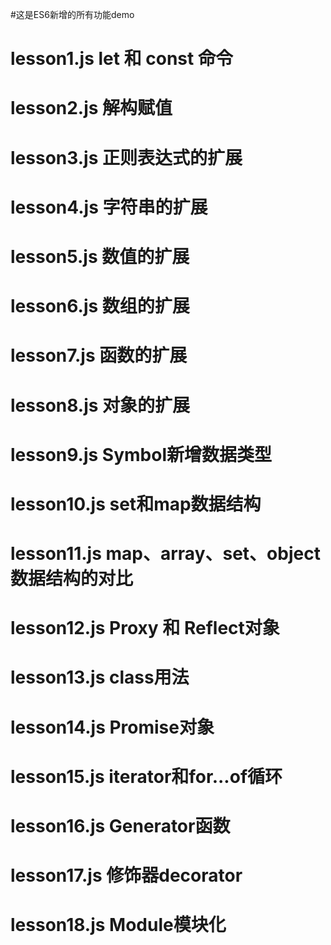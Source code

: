 #这是ES6新增的所有功能demo
#  lesson1.js     let 和 const 命令
#  lesson2.js     解构赋值
#  lesson3.js     正则表达式的扩展
#  lesson4.js     字符串的扩展
#  lesson5.js      数值的扩展
#  lesson6.js      数组的扩展
#  lesson7.js      函数的扩展
#  lesson8.js      对象的扩展
#  lesson9.js      Symbol新增数据类型
#  lesson10.js     set和map数据结构
#  lesson11.js     map、array、set、object数据结构的对比
#  lesson12.js     Proxy 和 Reflect对象
#  lesson13.js     class用法
#  lesson14.js     Promise对象
#  lesson15.js     iterator和for...of循环
#  lesson16.js     Generator函数
#  lesson17.js     修饰器decorator
#  lesson18.js     Module模块化
